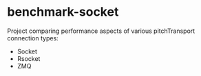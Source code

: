 # benchmark-socket
Project comparing performance aspects of various pitchTransport connection types:
* Socket
* Rsocket
* ZMQ

